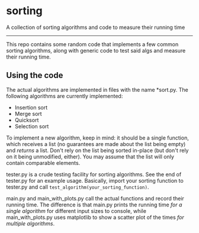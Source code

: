 # sorting
A collection of sorting algorithms and code to measure their running time

---

This repo contains some random code that implements a few common sorting algorithms, along with generic code to test said algs and measure their running time.

## Using the code
The actual algorithms are implemented in files with the name \*sort.py. The following algorithms are currently implemented:
* Insertion sort
* Merge sort
* Quicksort
* Selection sort

To implement a new algorithm, keep in mind: it should be a single function, which receives a list (no guarantees are made about the list being empty) and _returns_ a list. Don't rely on the list being sorted in-place (but don't rely on it being unmodified, either). You may assume that the list will only contain comparable elements.

tester.py is a crude testing facility for sorting algorithms. See the end of tester.py for an example usage. Basically, import your sorting function to tester.py and call `test_algorithm(your_sorting_function)`.

main.py and main_with_plots.py call the actual functions and record their running time. The difference is that main.py prints the running time _for a single algorithm_ for different input sizes to console, while main_with_plots.py uses matplotlib to show a scatter plot of the times _for multiple algorithms_.
